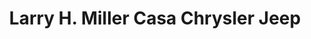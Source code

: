 ---
title: "Larry H. Miller Casa Chrysler Jeep"
url: /albuquerque/larry-h-miller-casa-chrysler-jeep/
shop: Autohaus
---